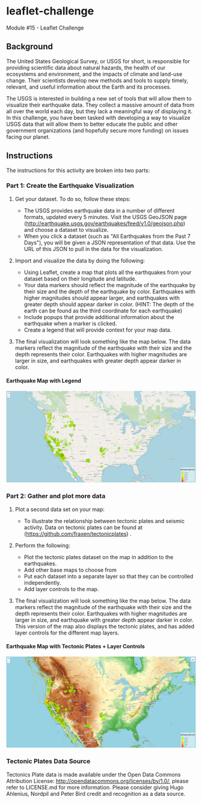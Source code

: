 # leaflet-challenge
Module #15 - Leaflet Challenge

## Background

The United States Geological Survey, or USGS for short, is responsible for providing scientific data about natural hazards, the health of our ecosystems and environment, and the impacts of climate and land-use change. Their scientists develop new methods and tools to supply timely, relevant, and useful information about the Earth and its processes.

The USGS is interested in building a new set of tools that will allow them to visualize their earthquake data. They collect a massive amount of data from all over the world each day, but they lack a meaningful way of displaying it. In this challenge, you have been tasked with developing a way to visualize USGS data that will allow them to better educate the public and other government organizations (and hopefully secure more funding) on issues facing our planet.

## Instructions

The instructions for this activity are broken into two parts:

### Part 1: Create the Earthquake Visualization
   1. Get your dataset. To do so, follow these steps:
        - The USGS provides earthquake data in a number of different formats, updated every 5 minutes. Visit the USGS GeoJSON page (http://earthquake.usgs.gov/earthquakes/feed/v1.0/geojson.php)  and choose a dataset to visualize. 
        - When you click a dataset (such as "All Earthquakes from the Past 7 Days"), you will be given a JSON representation of that data. Use the URL of this JSON to pull in the data for the visualization. 

   2. Import and visualize the data by doing the following:
        - Using Leaflet, create a map that plots all the earthquakes from your dataset based on their longitude and latitude.
        - Your data markers should reflect the magnitude of the earthquake by their size and the depth of the earthquake by color. Earthquakes with higher magnitudes should appear larger, and     earthquakes with greater depth should appear darker in color. (HINT: The depth of the earth can be found as the third coordinate for each earthquake)
        - Include popups that provide additional information about the earthquake when a marker is clicked.
        - Create a legend that will provide context for your map data.

   3. The final visualization will look something like the map below. The data markers reflect the magnitude of the earthquake with their size and the depth represents their color. Earthquakes with higher magnitudes are larger in size, and earthquakes with greater depth appear darker in color.

 #### Earthquake Map with Legend

<p align="center">
<img src="Images/Earthquake_map_1.png" alt="Earthquake Map" >
</p>

### Part 2: Gather and plot more data
   1. Plot a second data set on your map: 
        - To illustrate the relationship between tectonic plates and seismic activity. Data on tectonic plates can be found at (https://github.com/fraxen/tectonicplates) .

   2. Perform the following:
        - Plot the tectonic plates dataset on the map in addition to the earthquakes.
        - Add other base maps to choose from
        - Put each dataset into a separate layer so that they can be controlled independently.
        - Add layer controls to the map.
 
   3. The final visualization will look something like the map below. The data markers reflect the magnitude of the earthquake with their size and the depth represents their color. Earthquakes with higher magnitudes are larger in size, and earthquake with greater depth appear darker in color. This version of the map also displays the tectonic plates, and has added layer controls for the different map layers.

 #### Earthquake Map with Tectonic Plates + Layer Controls

<p align="center">
<img src="Images/Earthquake_map_2.png" alt="Earthquake Map with tectonic plates" >
</p>






### Tectonic Plates Data Source

Tectonics Plate data is made available under the Open Data Commons Attribution License: http://opendatacommons.org/licenses/by/1.0/, please refer to LICENSE.md for more information. Please consider giving Hugo Ahlenius, Nordpil and Peter Bird credit and recognition as a data source.